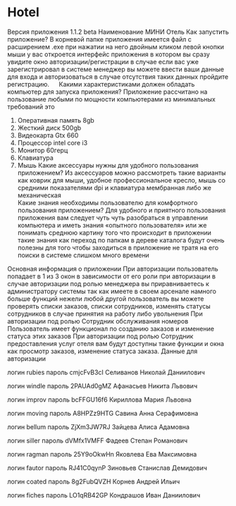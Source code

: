 # Hotel
Версия приложения 1.1.2 beta Наименование МИНИ Отель
Как запустить приложение?
В корневой папке приложения имеется файл с расширением .exe при нажатии на него двойным кликом левой кнопки мыши у вас откроется интерфейс приложения в котором вы сразу увидите окно авторизации/регистрации в случае если вас уже зарегистрировал в системе менеджер вы можете ввести ваши данные для входа и авторизоваться в случае отсутствия таких данных пройдите регистрацию.
 
Какими характеристиками должен обладать компьютер для запуска приложения?
Приложение рассчитано на пользование любыми по мощности компьютерами из минимальных требований это
1.	Оперативная память 8gb
2.	Жесткий диск 500gb
3.	Видеокарта Gtx 660 
4.	Процессор intel core i3 
5.	Монитор 60герц
6.	Клавиатура
7.	Мышь
Какие аксессуары нужны для удобного пользования приложением?
Из аксессуаров можно рассмотреть такие варианты как коврик для мыши, удобное профессиональное кресло, мышь со средними показателями dpi и клавиатура мембранная либо же механическая  
Какие знания необходимы пользователю для комфортного пользования приложением?
Для удобного и приятного пользования приложения вам следует чуть чуть разобраться в управлении компьютера и иметь знания «опытного пользователя» или же понимать среднюю картину того что происходит в приложении такие знания как переход по папкам в дереве каталога будут очень полезны для того чтобы заходиться в приложение не тратя на его поиски в системе слишком много времени
 

Основная информация о приложении
При авторизации пользователь попадает в 1 из 3 окон в зависимости от его роли при авторизации в случае авторизации под ролью менеджера вы приравниваетесь к администратору системы так как имеете в своем арсенале намного больше функций нежели любой другой пользователь вы можете проверять списки заказов, списки сотрудников, изменять статусы сотрудников в случае принятия на работу либо увольнения
При авторизации под ролью Сотрудник обслуживания номеров 
Пользователь имеет функционал по созданию заказов и изменение статуса этих заказов 
При авторизации под ролью Сотрудник предоставления услуг отеля вам будут доступны такие функции и окна как просмотр заказов, изменение статуса заказа. 
Данные для авторизации

логин	rubies пароль	cmjcFvB3cI	Селиванов	Николай	Даниилович

логин	windle пароль	2PAUAd0gMZ Афанасьев	Никита	Львович	

логин	improv пароль	bcFFGU16f6 Кириллова	Мария	Львовна	

логин	moving пароль	A8HPZz9HTG	Савина	Анна	Серафимовна	

логин	bellum пароль	ZjXm3JW7RJ	Зайцева	Алиса	Адамовна	

логин	siller пароль	dVMfx1VMFF	Фадеев	Степан	Романович	

логин	ragman пароль	25Y9oOkwHn	Яковлева	Ева	Максимовна	

логин	fautor пароль	RJ41C0qynP	Зиновьев	Станислав	Демидович	

логин coated пароль	8g2FubQVZH	Корнев	Андрей	Ильич	

логин	fiches пароль	LO1qRB42GP	Кондрашов	Иван	Даниилович	

